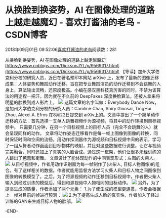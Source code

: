 
# 从换脸到换姿势，AI 在图像处理的道路上越走越魔幻 - 喜欢打酱油的老鸟 - CSDN博客


2018年09月01日 09:52:06[喜欢打酱油的老鸟](https://me.csdn.net/weixin_42137700)阅读数：281


从换脸到换姿势，AI 在图像处理的道路上越走越魔幻
[https://www.cnblogs.com/DicksonJYL/p/9569317.html](https://www.cnblogs.com/DicksonJYL/p/9569317.html)
【导读】加州大学伯克利分校的研究人员，近日在著名预印本网站 arXive 上，发布了最新的图像迁移成果：人体姿势和舞蹈动作迁移。旨在把专业舞蹈演员的动作迁移到不会跳舞的人身上，算法输出流畅，还原度极高。小编在感叹黑科技真厉害的同时，不禁为该算法的用途捏一把汗。因为就在不久前的 DeepFakes 深度换脸算法，还被人拿来将明星的脸换到成人影片上。
![](https://img-blog.csdn.net/20180901095036394?watermark/2/text/aHR0cHM6Ly9ibG9nLmNzZG4ubmV0L3dlaXhpbl80MjEzNzcwMA==/font/5a6L5L2T/fontsize/400/fill/I0JBQkFCMA==/dissolve/70)
这篇文章的名字叫做：Everybody Dance Now， 是加州大学伯克利分校的研究人员：Caroline Chan, Shiry Ginosar, TingHui Zhou, Alexei A. Efros 在8月22日提交到 arXiv上的。文章中提出了一个简单动作迁移的方法：首先选择一支单人跳舞视频作为源视频，将其中的动作转换到目标视频中。 只需要几分钟，在另一个目标视频上的目标人员（完全不会跳舞的人）就会呈现同样的动作。
文章将动作姿态迁移看作是每一帧上图像到图像的转换，同时保证时间和空间的流畅。用动作探测器作为源视频和目标视频中间的表示，学习了一组从舞者动作画面到目标物体的映射，并且对这些数据进行调整，让它与视频完美融合，同时还加上了真实的人脸合成。通过这一框架，他们让很多未经训练的人跳出了芭蕾和街舞。
文章设计了能体现动作的中间表现形式：左图的火柴人。
![](https://img-blog.csdn.net/20180901095051194?watermark/2/text/aHR0cHM6Ly9ibG9nLmNzZG4ubmV0L3dlaXhpbl80MjEzNzcwMA==/font/5a6L5L2T/fontsize/400/fill/I0JBQkFCMA==/dissolve/70)
从目标视频中，作者用动作识别器为每一帧制作了(火柴人, 目标人物图像)的组合。有了这样相关的数据，作者就能用监督方法学习火柴人和目标人物之间图像到图像的转换模型了。之后，为了将源视频的动作迁移到目标视频中，作者把火柴人输入到经过训练的模型后，得到和源视频中人物相同的目标动作。
![](https://img-blog.csdn.net/20180901095106847?watermark/2/text/aHR0cHM6Ly9ibG9nLmNzZG4ubmV0L3dlaXhpbl80MjEzNzcwMA==/font/5a6L5L2T/fontsize/400/fill/I0JBQkFCMA==/dissolve/70)
另外，为了提高生成的质量，作者添加了两个元素：
1.为了使生成的模型更连贯，作者会根据上一帧对目前的帧进行预测；
![](https://img-blog.csdn.net/2018090109512015?watermark/2/text/aHR0cHM6Ly9ibG9nLmNzZG4ubmV0L3dlaXhpbl80MjEzNzcwMA==/font/5a6L5L2T/fontsize/400/fill/I0JBQkFCMA==/dissolve/70)
2.为了提高生成人脸的真实性，作者加入了经过训练的GAN来生成目标人物的脸部。
![](https://img-blog.csdn.net/20180901095138945?watermark/2/text/aHR0cHM6Ly9ibG9nLmNzZG4ubmV0L3dlaXhpbl80MjEzNzcwMA==/font/5a6L5L2T/fontsize/400/fill/I0JBQkFCMA==/dissolve/70)

-END-



